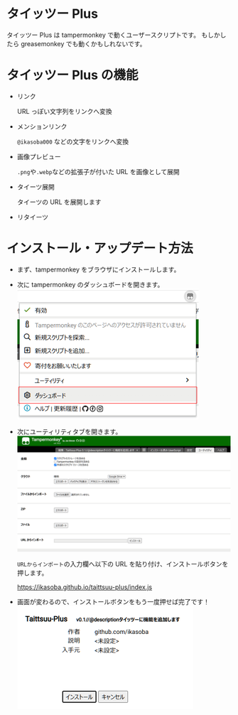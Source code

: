 # タイッツー Plus

タイッツー Plus は tampermonkey で動くユーザースクリプトです。
もしかしたら greasemonkey でも動くかもしれないです。

# タイッツー Plus の機能

- リンク

  URL っぽい文字列をリンクへ変換

- メンションリンク

  `@ikasoba000` などの文字をリンクへ変換

- 画像プレビュー

  `.png`や`.webp`などの拡張子が付いた URL を画像として展開

- タイーツ展開

  タイーツの URL を展開します

- リタイーツ

# インストール・アップデート方法

- まず、tampermonkey をブラウザにインストールします。

- 次に tampermonkey のダッシュボードを開きます。
  ![](./doc/tampermonkey-open-dashboard.png)

- 次にユーティリティタブを開きます。
  ![Alt text](./doc/tampermonkey-utility-tab.png)

  `URLからインポート`の入力欄へ以下の URL を貼り付け、インストールボタンを押します。

  https://ikasoba.github.io/taittsuu-plus/index.js

- 画面が変わるので、インストールボタンをもう一度押せば完了です！
  ![Alt text](./doc/tampermonkey-install-userscript.png)
